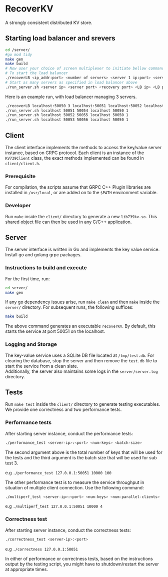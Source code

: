 # RecoverKV
A strongly consistent distributed KV store.
## Starting load balancer and srevers
```bash
cd /server/
#go mod tidy
make gen
make build
# Now user your choice of screen multiplexer to initiate bellow commands in each shell
# To start the load balancer
./recoverLB <ip_addr:port> <number of servers> <server 1 ip:port> <server 2 ip:port> ... <server 1s recovery port> <server 2s recovery port> ...
# Start as many servers as specified in load balancer above
./run_server.sh <server ip> <server port> <recovery port> <LB ip> <LB port> <Delete previous data>
```
Here is an example run, with load balancer managing 3 servers.
```bash
./recoverLB localhost:50050 3 localhost:50051 localhost:50052 localhost:50053 50054 50055 50056
./run_server.sh localhost 50051 50054 localhost 50050 1
./run_server.sh localhost 50052 50055 localhost 50050 1
./run_server.sh localhost 50053 50056 localhost 50050 1
```

## Client

The client interface implements the methods to access the key/value server instance, based on GRPC protocol. Each client is an instance of the `KV739Client` class, the
exact methods implemented can be found in `client/client.h`.

### Prerequisite

For compilation, the scripts assume that GRPC C++ Plugin libraries are installed in `/usr/local`, or are added on to the `$PATH` environment variable.

### Developer

Run `make` inside the `client/` directory to generate a new `lib739kv.so`. This shared object file can then be used in any C/C++ application.

## Server

The server interface is written in Go and implements the key value service. Install go and golang grpc packages.

### Instructions to build and execute

For the first time, run:

```bash
cd server/
make gen
```

If any go dependency issues arise, run `make clean` and then `make` inside the `server/` directory. For subsequent runs, the following suffices:

```bash
make build
```

The above command generates an executable `recoverKV`. By default, this starts the service at port 50051 on the localhost.

### Logging and Storage

The key-value service uses a SQLite DB file located at `/tmp/test.db`. For clearing the database, stop the server and then remove the `test.db` file to start the service from a clean slate.  
Additionally, the server also maintains some logs in the `server/server.log` directory.

## Tests

Run `make test` inside the `client/` directory to generate testing executables. We provide one correctness and two performance tests.

### Performance tests

After starting server instance, conduct the performance tests:

```bash
./performance_test <server-ip>:<port> <num-keys> <batch-size>
```

The second argument above is the total number of keys that will be used for the tests and the third argument is the batch size that will be used for sub test 3.  

e.g `./performance_test 127.0.0.1:50051 10000 100`

The other performance test is to measure the service throughput in situation of multiple client connection. Use the following command:

```bash
./multiperf_test <server-ip>:<port> <num-keys> <num-parallel-clients>
```

e.g `./multiperf_test 127.0.0.1:50051 10000 4`

### Correctness test

After starting server instance, conduct the correctness tests:

```bash
./correctness_test <server-ip>:<port>
```

e.g `./correctness 127.0.0.1:50051`

In either of performance or correctness tests, based on the instructions output by the testing script, you might have to shutdown/restart the server at appropriate times.
